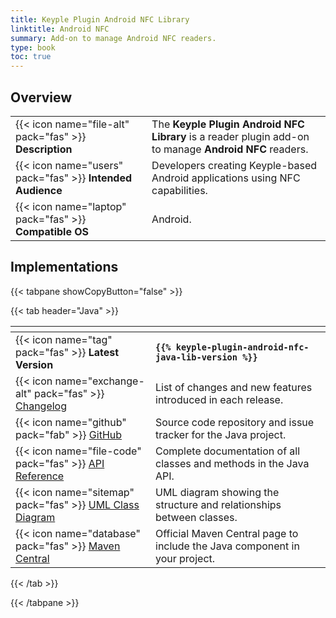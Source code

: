 ```yaml
---
title: Keyple Plugin Android NFC Library
linktitle: Android NFC
summary: Add-on to manage Android NFC readers.
type: book
toc: true
---
```

<style>
table th:nth-child(1) {
  width: 13rem;
}
</style>

## Overview

|                                                            |                                                                                                        |
|------------------------------------------------------------|--------------------------------------------------------------------------------------------------------|
| {{< icon name="file-alt" pack="fas" >}} **Description**    | The **Keyple Plugin Android NFC Library** is a reader plugin add-on to manage **Android NFC** readers. |
| {{< icon name="users" pack="fas" >}} **Intended Audience** | Developers creating Keyple-based Android applications using NFC capabilities.                          |
| {{< icon name="laptop" pack="fas" >}} **Compatible OS**    | Android.                                                                                               |

## Implementations

{{< tabpane showCopyButton="false" >}}

{{< tab header="Java" >}}

<table>
<thead><tr><th></th><th></th></tr></thead>
<tbody>
  <tr>
    <td>{{< icon name="tag" pack="fas" >}} <strong>Latest Version</strong></td>
    <td><strong><code>{{% keyple-plugin-android-nfc-java-lib-version %}}</code></strong></td>
  </tr>
  <tr>
    <td>{{< icon name="exchange-alt" pack="fas" >}} <a href="https://github.com/eclipse-keyple/keyple-plugin-android-nfc-java-lib/blob/main/CHANGELOG.md">Changelog</a></td>
    <td>List of changes and new features introduced in each release.</td>
  </tr>
  <tr>
    <td>{{< icon name="github" pack="fab" >}} <a href="https://github.com/eclipse-keyple/keyple-plugin-android-nfc-java-lib/">GitHub</a></td>
    <td>Source code repository and issue tracker for the Java project.</td>
  </tr>
  <tr>
    <td>{{< icon name="file-code" pack="fas" >}} <a href="https://docs.keyple.org/keyple-plugin-android-nfc-java-lib/">API Reference</a></td>
    <td>Complete documentation of all classes and methods in the Java API.</td>
  </tr>
  <tr>
    <td>{{< icon name="sitemap" pack="fas" >}} <a href="https://docs.keyple.org/keyple-plugin-android-nfc-java-lib/">UML Class Diagram</a></td>
    <td>UML diagram showing the structure and relationships between classes.</td>
  </tr>
  <tr>
    <td>{{< icon name="database" pack="fas" >}} <a href="https://central.sonatype.com/search?q=keyple-plugin-android-nfc-java-lib">Maven Central</a></td>
    <td>Official Maven Central page to include the Java component in your project.</td>
  </tr>
</tbody>
</table>

{{< /tab >}}

{{< /tabpane >}}